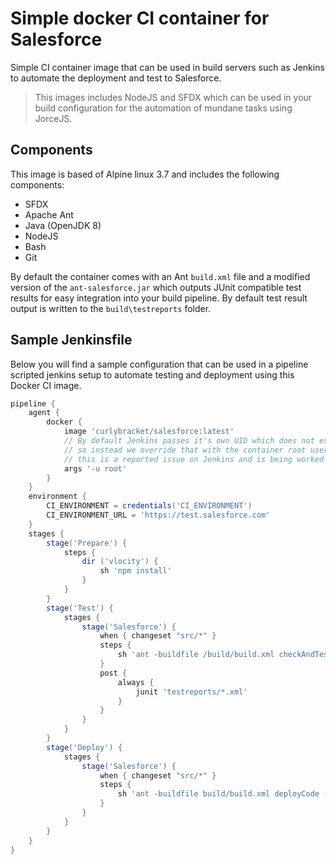 # Simple docker CI container for Salesforce
Simple CI container image that can be used in build servers such as Jenkins to automate the deployment and test to Salesforce. 

> This images includes NodeJS and SFDX which can be used in your build configuration for the automation of mundane tasks using JorceJS.

## Components
This image is based of Alpine linux 3.7 and includes the following components:
 * SFDX
 * Apache Ant
 * Java (OpenJDK 8)
 * NodeJS
 * Bash
 * Git

By default the container comes with an Ant `build.xml` file and a modified version of the `ant-salesforce.jar` which outputs JUnit compatible test results for easy integration into your build pipeline. By default test result output is written to the `build\testreports` folder.

## Sample Jenkinsfile
Below you will find a sample configuration that can be used in a pipeline scripted jenkins setup to automate testing and deployment using this Docker CI image.


```groovy
pipeline {
    agent {
        docker { 
            image 'curlybracket/salesforce:latest' 
            // By default Jenkins passes it's own UID which does not exist in the container
            // so instead we override that with the container root user
            // this is a reported issue on Jenkins and is being worked on but for now this is a good work around
            args '-u root'
        }
    }
    environment { 
        CI_ENVIRONMENT = credentials('CI_ENVIRONMENT')
        CI_ENVIRONMENT_URL = 'https://test.salesforce.com'
    }
    stages {
        stage('Prepare') {
            steps {
                dir ('vlocity') {
                    sh 'npm install'
                }
            }
        }
        stage('Test') {
            stages {
                stage('Salesforce') {
                    when { changeset "src/*" }
                    steps {
                        sh 'ant -buildfile /build/build.xml checkAndTest -Dbasedir=${WORKSPACE} -Dsfdc.username=${CI_ENVIRONMENT_USR} -Dsfdc.password=${CI_ENVIRONMENT_PSW} -Dsfdc.serverurl=${CI_ENVIRONMENT_URL}'
                    }
                    post {
                        always {
                            junit 'testreports/*.xml'
                        }
                    }                    
                }
            }
        }
        stage('Deploy') {
            stages {
                stage('Salesforce') {
                    when { changeset "src/*" }
                    steps {
                        sh 'ant -buildfile build/build.xml deployCode -Dsfdc.username=${CI_ENVIRONMENT_USR} -Dsfdc.password=${CI_ENVIRONMENT_PSW} -Dsfdc.serverurl=${CI_ENVIRONMENT_URL}'
                    }
                }
            }
        }
    }
}
```
